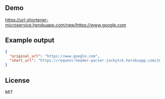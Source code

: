 ## Demo
https://url-shortener-microservice.herokuapp.com/new/https://www.google.com

## Example output
```json
{
  "original_url": "https://www.google.com",
  "short_url": "https://request-header-parser-jackytck.herokuapp.com/1CAw"
}
```

## License

MIT
